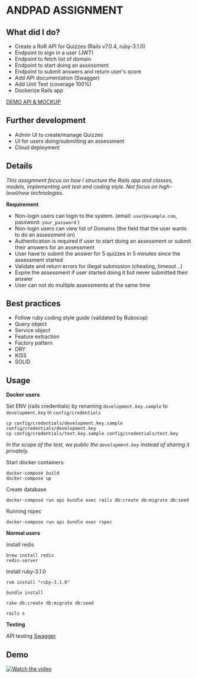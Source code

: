 # ANDPAD ASSIGNMENT

## What did I do?
- Create a RoR API for Quizzes (Rails v7.0.4, ruby-3.1.0)
- Endpoint to sign in a user (JWT)
- Endpoint to fetch list of domain
- Endpoint to start doing an assessment
- Endpoint to submit answers and return user's score
- Add API documentation (Swagger)
- Add Unit Test (coverage 100%)
- Dockerize Rails app

[DEMO API & MOCKUP](#demo)

## Further development
- Admin UI to create/manage Quizzes
- UI for users doing/submitting an assessment
- Cloud deployment

## Details

*This assignment focus on how I structure the Rails app and classes, models, implementing unit test and coding style. Not focus on high-level/new technologies.*

**Requirement**
- Non-login users can login to the system. (email: `user@example.com`, password: `your_password` )
- Non-login users can view list of Domains (the field that the user wants to do an assessment on)
- Authentication is required if user to start doing an assessment or submit their answers for an assessment
- User have to submit the answer for 5 quizzes in 5 minutes since the assessment started
- Validate and return errors for illegal submission (cheating, timeout...)
- Expire the assessment if user started doing it but never submitted their answer
- User can not do multiple assessments at the same time

## Best practices
- Follow ruby coding style guide (validated by Rubocop)
- Query object
- Service object
- Feature extraction
- Factory pattern
- DRY
- KISS
- SOLID


## Usage
**Docker users**

Set ENV (rails credentials) by renaming `development.key.sample` to `development.key` in `config/credentials`
```
cp config/credentials/development.key.sample config/credentials/development.key
cp config/credentials/test.key.sample config/credentials/test.key
```
*In the scope of the test, we public the `development.key` instead of sharing it privately.*

Start docker containers
```
docker-compose build
docker-compose up
```

Create database
```
docker-compose run api bundle exec rails db:create db:migrate db:seed
```

Running rspec
```
docker-compose run api bundle exec rspec
```

**Normal users**

Install redis
```
brew install redis
redis-server
```

Install ruby-3.1.0
```
rvm install "ruby-3.1.0"
```

```
bundle install
```

```
rake db:create db:migrate db:seed
```

```
rails s
```

**Testing**

API testing [Swagger](http://localhost:3000/api-docs/index.html)

## Demo
[![Watch the video](https://nintendo-power.com/wp-content/uploads/2022/02/1644902932_How-to-download-YouTube-video-to-your-computer.jpg)](https://youtu.be/TdHKShURXRc)

